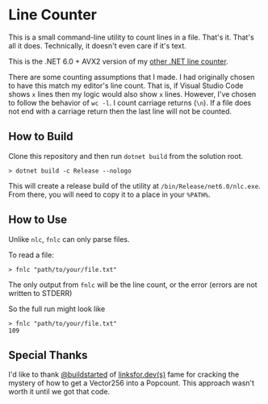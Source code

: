 # Line Counter

This is a small command-line utility to count lines in a file. That's it. That's all it does. Technically, it doesn't even care if it's text. 

This is the .NET 6.0 + AVX2 version of my [other .NET line counter](https://github.com/hyrmn/nlc).

There are some counting assumptions that I made. I had originally chosen to have this match my editor's line count. That is, if Visual Studio Code shows `x` lines then my logic would also show `x` lines. However, I've chosen to follow the behavior of `wc -l`. I count carriage returns (`\n`). If a file does not end with a carriage return then the last line will not be counted.

## How to Build

Clone this repository and then run `dotnet build` from the solution root.

```posh
> dotnet build -c Release --nologo
```

This will create a release build of the utility at `/bin/Release/net6.0/nlc.exe`. From there, you will need to copy it to a place in your `%PATH%`.

## How to Use

Unlike `nlc`, `fnlc` can only parse files.

To read a file:

```
> fnlc "path/to/your/file.txt"
```

The only output from `fnlc` will be the line count, or the error (errors are not written to STDERR)

So the full run might look like 

```
> fnlc "path/to/your/file.txt"
109
```

## Special Thanks

I'd like to thank [@buildstarted](https://github.com/buildstarted) of [linksfor.dev(s)](https://linksfor.dev/) fame for cracking the mystery of how to get a Vector256 into a Popcount. This approach wasn't worth it until we got that code.